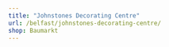 ```yaml
---
title: "Johnstones Decorating Centre"
url: /belfast/johnstones-decorating-centre/
shop: Baumarkt
---
```

